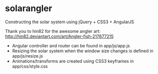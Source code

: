 solarangler
===========

Constructing the solar system using jQuery + CSS3 + AngularJS

Thank you to hin82 for the awesome angler art:
http://hin82.deviantart.com/art/Angler-fish-217677215

* Angular controller and router can be found in app/js/app.js
* Resizing the solar system when the window size changes is defined in app/js/resize.js
* Animations/transforms are created using CSS3 keyframes in app/css/style.css
